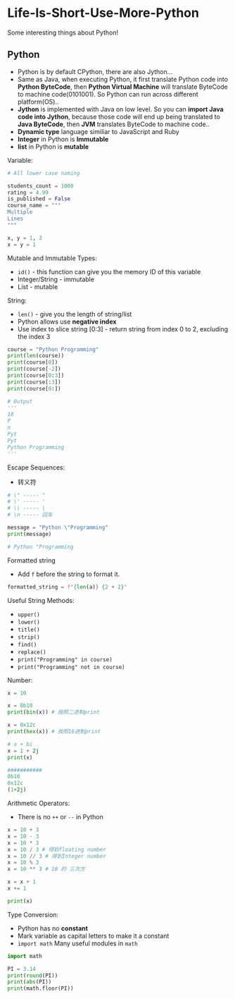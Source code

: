 # Life-Is-Short-Use-More-Python
Some interesting things about Python!

## Python

- Python is by default CPython, there are also Jython...
- Same as Java, when executing Python, it first translate Python code into **Python ByteCode**, then **Python Virtual Machine** will translate ByteCode to machine code(0101001). So Python can run across different platform(OS).. 
- **Jython** is implemented with Java on low level. So you can **import Java code into Jython**, because those code will end up being translated to **Java ByteCode**, then **JVM** translates ByteCode to machine code..
- **Dynamic type** language similiar to JavaScript and Ruby
- **Integer** in Python is **Immutable**
- **list** in Python is **mutable**

Variable:

```Python
# All lower case naming

students_count = 1000
rating = 4.99
is_published = False
course_name = """
Multiple
Lines
"""

x, y = 1, 2
x = y = 1
```

Mutable and Immutable Types:

- `id()` - this function can give you the memory ID of this variable
- Integer/String - immutable
- List - mutable

String:

- `len()` - give you the length of string/list
- Python allows use **negative index**
- Use index to slice string [0:3] - return string from index 0 to 2, excluding the index 3

```Python
course = "Python Programming"
print(len(course))
print(course[0])
print(course[-2])
print(course[0:3])
print(course[:3])
print(course[0:])

# Output
'''
18
P
n
Pyt
Pyt
Python Programming
'''
```

Escape Sequences:

- 转义符

```python
# \" ----- "
# \' ----- '
# \\ ----- \
# \n ----- 回车

message = "Python \"Programming"
print(message)

# Python "Programming
```

Formatted string

- Add `f` before the string to format it.

```Python
formatted_string = f"{len(a)} {2 + 2}"
```

Useful String Methods:

- `upper()`
- `lower()`
- `title()`
- `strip()`
- `find()`
- `replace()`
- `print("Programming" in course)`
- `print("Programming" not in course)`

 Number:

```Python
x = 10

x = 0b10
print(bin(x)) # 按照二进制print

x = 0x12c
print(hex(x)) # 按照16进制print

# a + bi
x = 1 + 2j
print(x)

###########
0b10
0x12c
(1+2j)
```

Arithmetic Operators:

- There is no `++` or `--` in Python

```python
x = 10 + 3
x = 10 - 3
x = 10 * 3
x = 10 / 3 # 得到floating number
x = 10 // 3 # 得到Integer number
x = 10 % 3 
x = 10 ** 3 # 10 的 三次方

x = x + 1
x += 1

print(x)
```

Type Conversion:

- Python has no **constant** 
- Mark variable as capital letters to make it a constant
- `import math` Many useful modules in `math`

```python
import math

PI = 3.14
print(round(PI))
print(abs(PI))
print(math.floor(PI))
```

